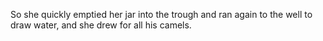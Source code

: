 So she quickly emptied her jar into the trough and ran again to the well to draw water, and she drew for all his camels.

